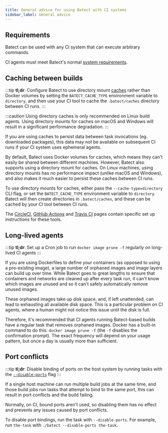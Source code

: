 ```yaml
---
title: General advice for using Batect with CI systems
sidebar_label: General advice
---
```


## Requirements

Batect can be used with any CI system that can execute arbitrary commands.

CI agents must meet Batect's normal [system requirements](../../getting-started/requirements.md).

## Caching between builds

:::tip
**tl;dr**: Configure Batect to use directory mount [caches](../../concepts/caches.md) rather than Docker volumes by setting
the `BATECT_CACHE_TYPE` environment variable to `directory`, and then use your CI tool to cache the `.batect/caches` directory between CI runs.
:::

:::caution
Using directory caches is only recommended on Linux build agents. Using directory mounts for caches on macOS and Windows will result in a significant
performance degradation.
:::

If you are using caches to persist data between task invocations (eg. downloaded packages), this data may not be available on subsequent CI runs
if your CI system uses ephemeral agents.

By default, Batect uses Docker volumes for caches, which means they can't easily be shared between different machines. However, Batect also supports
using a directory mount for caches. On Linux machines, using directory mounts has no performance impact (unlike macOS and Windows), and also makes it
much easier to persist these caches between CI runs.

To use directory mounts for caches, either pass the `--cache-type=directory` CLI flag, or set the `BATECT_CACHE_TYPE` environment variable to `directory`.
Batect will then create directories in `.batect/caches`, and these can be cached by your CI tool between CI runs.

The [CircleCI](circleci.md#caching-between-builds), [GitHub Actions](github-actions.md#caching-between-builds) and [Travis CI](travis-ci.md#caching-between-builds)
pages contain specific set up instructions for these tools.

## Long-lived agents

:::tip
**tl;dr**: Set up a Cron job to run `docker image prune -f` regularly on long-lived CI agents
:::

If you are using Dockerfiles to define your containers (as opposed to using a pre-existing image), a large number of orphaned images
and image layers can build up over time. While Batect goes to great lengths to ensure that containers and networks are cleaned up
after every task run, it can't know which images are unused and so it can't safely automatically remove unused images.

These orphaned images take up disk space, and, if left unattended, can lead to exhausting all available disk space.
This is a particular problem on CI agents, where a human might not notice this issue until the disk is full.

Therefore, it's recommended that CI agents running Batect-based builds have a regular task that removes orphaned images.
Docker has a built-in command to do this: `docker image prune -f` (the `-f` disables the confirmation prompt). The exact
frequency will depend on your usage pattern, but once a day is usually more than sufficient.

## Port conflicts

:::tip
**tl;dr**: Disable binding of ports on the host system by running tasks with the
[`--disable-ports`](../../reference/cli.mdx#disable-port-binding-on-the-host-machine-disable-ports) flag
:::

If a single host machine can run multiple build jobs at the same time, and those build jobs run tasks that attempt to bind to the same port,
this can result in port conflicts and the build failing.

Normally, on CI, bound ports aren't used, so disabling them has no effect and prevents any issues caused by port conflicts.

To disable port bindings, run the task with `--disable-ports`. For example, run `the-task` with `./batect --disable-ports the-task`.
